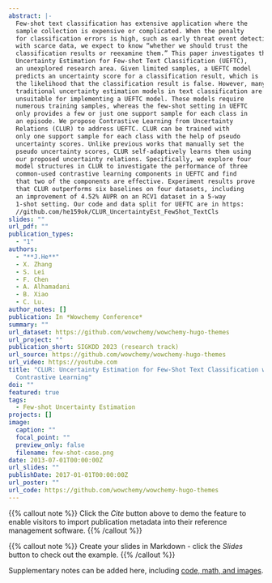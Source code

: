 ```yaml
---
abstract: |-
  Few-shot text classification has extensive application where the
  sample collection is expensive or complicated. When the penalty
  for classification errors is high, such as early threat event detection
  with scarce data, we expect to know “whether we should trust the
  classification results or reexamine them.” This paper investigates the
  Uncertainty Estimation for Few-shot Text Classification (UEFTC),
  an unexplored research area. Given limited samples, a UEFTC model
  predicts an uncertainty score for a classification result, which is
  the likelihood that the classification result is false. However, many
  traditional uncertainty estimation models in text classification are
  unsuitable for implementing a UEFTC model. These models require
  numerous training samples, whereas the few-shot setting in UEFTC
  only provides a few or just one support sample for each class in
  an episode. We propose Contrastive Learning from Uncertainty
  Relations (CLUR) to address UEFTC. CLUR can be trained with
  only one support sample for each class with the help of pseudo
  uncertainty scores. Unlike previous works that manually set the
  pseudo uncertainty scores, CLUR self-adaptively learns them using
  our proposed uncertainty relations. Specifically, we explore four
  model structures in CLUR to investigate the performance of three
  common-used contrastive learning components in UEFTC and find
  that two of the components are effective. Experiment results prove
  that CLUR outperforms six baselines on four datasets, including
  an improvement of 4.52% AUPR on an RCV1 dataset in a 5-way
  1-shot setting. Our code and data split for UEFTC are in https:
  //github.com/he159ok/CLUR_UncertaintyEst_FewShot_TextCls
slides: ""
url_pdf: ""
publication_types:
  - "1"
authors:
  - "**J.He**"
  - X. Zhang
  - S. Lei
  - F. Chen
  - A. Alhamadani
  - B. Xiao
  - C. Lu.
author_notes: []
publication: In *Wowchemy Conference*
summary: ""
url_dataset: https://github.com/wowchemy/wowchemy-hugo-themes
url_project: ""
publication_short: SIGKDD 2023 (research track)
url_source: https://github.com/wowchemy/wowchemy-hugo-themes
url_video: https://youtube.com
title: "CLUR: Uncertainty Estimation for Few-Shot Text Classification with
  Contrastive Learning"
doi: ""
featured: true
tags:
  - Few-shot Uncertainty Estimation
projects: []
image:
  caption: ""
  focal_point: ""
  preview_only: false
  filename: few-shot-case.png
date: 2013-07-01T00:00:00Z
url_slides: ""
publishDate: 2017-01-01T00:00:00Z
url_poster: ""
url_code: https://github.com/wowchemy/wowchemy-hugo-themes
---
```


{{% callout note %}}
Click the _Cite_ button above to demo the feature to enable visitors to import publication metadata into their reference management software.
{{% /callout %}}

{{% callout note %}}
Create your slides in Markdown - click the _Slides_ button to check out the example.
{{% /callout %}}

Supplementary notes can be added here, including [code, math, and images](https://wowchemy.com/docs/writing-markdown-latex/).
